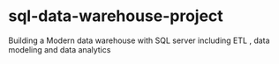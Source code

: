 # sql-data-warehouse-project
Building a Modern data warehouse with SQL server including ETL , data modeling and data analytics

